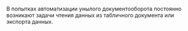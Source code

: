 В попытках автоматизации унылого документооборота постоянно возникают задачи чтения данных из табличного документа или экспорта данных.